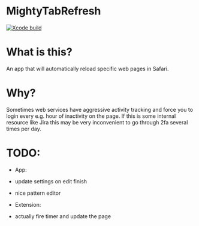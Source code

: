 # MightyTabRefresh

[![Xcode build](https://github.com/kukushechkin/MightyTabRefresh/actions/workflows/xcode.yml/badge.svg?branch=main)](https://github.com/kukushechkin/MightyTabRefresh/actions/workflows/xcode.yml)

# What is this?

An app that will automatically reload specific web pages in Safari.

# Why?

Sometimes web services have aggressive activity tracking and force you to login every e.g. hour of inactivity on the page. If this is some internal resource like Jira this may be very inconvenient to go through 2fa several times per day.

# TODO:

* App:
* update settings on edit finish
* nice pattern editor

* Extension:
* actually fire timer and update the page
